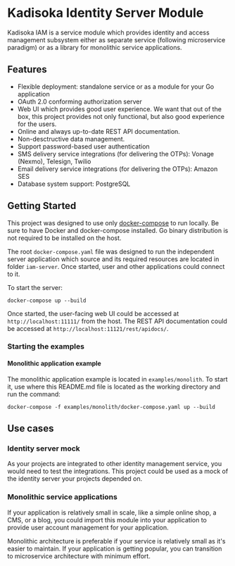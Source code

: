 # Kadisoka Identity Server Module

Kadisoka IAM is a service module which provides identity and access
management subsystem either as separate service (following microservice
paradigm) or as a library for monolithic service applications.

## Features

* Flexible deployment: standalone service or as a module for your Go application
* OAuth 2.0 conforming authorization server
* Web UI which provides good user experience. We want that out of the box,
  this project provides not only functional, but also good experience for
  the users.
* Online and always up-to-date REST API documentation.
* Non-desctructive data management.
* Support password-based user authentication
* SMS delivery service integrations (for delivering the OTPs): Vonage (Nexmo),
  Telesign, Twilio
* Email delivery service integrations (for delivering the OTPs): Amazon SES
* Database system support: PostgreSQL

## Getting Started

This project was designed to use only
[docker-compose](https://docs.docker.com/compose/) to run locally. Be sure
to have Docker and docker-compose installed. Go binary distribution is not
required to be installed on the host.

The root `docker-compose.yaml` file was designed to run the independent server
application which source and its required resources are located in folder
`iam-server`. Once started, user and other applications could connect to it.

To start the server:

```shell
docker-compose up --build
```

Once started, the user-facing web UI could be accessed at
`http://localhost:11111/` from the host. The REST API documentation could
be accessed at `http://localhost:11121/rest/apidocs/`.

### Starting the examples

#### Monolithic application example

The monolithic application example is located in `examples/monolith`. To start
it, use where this README.md file is located as the working directory and run
the command:

```shell
docker-compose -f examples/monolith/docker-compose.yaml up --build
```

## Use cases

### Identity server mock

As your projects are integrated to other identity management service, you
would need to test the integrations. This project could be used as a mock of
the identity server your projects depended on.

### Monolithic service applications

If your application is relatively small in scale, like a simple online shop,
a CMS, or a blog, you could import this module into your application to
provide user account management for your application.

Monolithic architecture is preferable if your service is relatively small as
it's easier to maintain. If your application is getting popular, you can
transition to microservice architecture with minimum effort.

